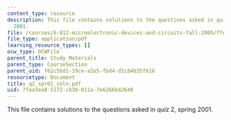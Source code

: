 ```yaml
---
content_type: resource
description: This file contains solutions to the questions asked in quiz 2, spring
  2001.
file: /courses/6-012-microelectronic-devices-and-circuits-fall-2005/7fea3ea85172cb3b011a7e6266b42648_q2_spr01_soln.pdf
file_type: application/pdf
learning_resource_types: []
ocw_type: OCWFile
parent_title: Study Materials
parent_type: CourseSection
parent_uid: f62c5bd1-19ce-a2e5-fbd4-d1c84b35f616
resourcetype: Document
title: q2_spr01_soln.pdf
uid: 7fea3ea8-5172-cb3b-011a-7e6266b42648
---
```

This file contains solutions to the questions asked in quiz 2, spring 2001.

